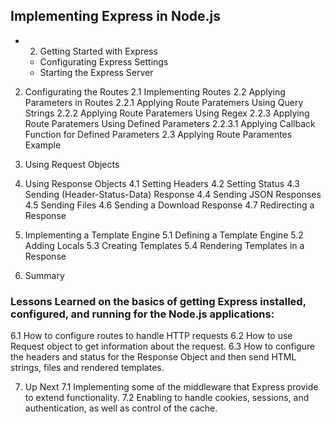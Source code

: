 ## Implementing Express in Node.js 

- 2. Getting Started with Express
  - Configurating Express Settings
  - Starting the Express Server
	
2. Configurating the Routes
  2.1 Implementing Routes
  2.2 Applying Parameters in Routes
    2.2.1 Applying Route Paratemers Using Query Strings
    2.2.2 Applying Route Paratemers Using Regex
    2.2.3 Applying Route Paratemers Using Defined Parameters
    2.2.3.1 Applying Callback Function for Defined Parameters
  2.3 Applying Route Paramentes Example		

3. Using Request Objects
	
4. Using Response Objects
  4.1 Setting Headers
  4.2 Setting Status
  4.3 Sending (Header-Status-Data) Response
  4.4 Sending JSON Responses
  4.5 Sending Files
  4.6 Sending a Download Response
  4.7 Redirecting a Response

5. Implementing a Template Engine
  5.1 Defining a Template Engine
  5.2 Adding Locals
  5.3 Creating Templates
  5.4 Rendering Templates in a Response

6. Summary
  ### Lessons Learned on the basics of getting Express installed, configured, and running for the Node.js applications:
  6.1 How to configure routes to handle HTTP requests
  6.2 How to use Request object to get information about the request.
  6.3 How to configure the headers and status for the Response Object and then send HTML strings, files and rendered templates.

7. Up Next
  7.1 Implementing some of the middleware that Express provide to extend functionality.
  7.2 Enabling to handle cookies, sessions, and authentication, as well as control of the cache.
